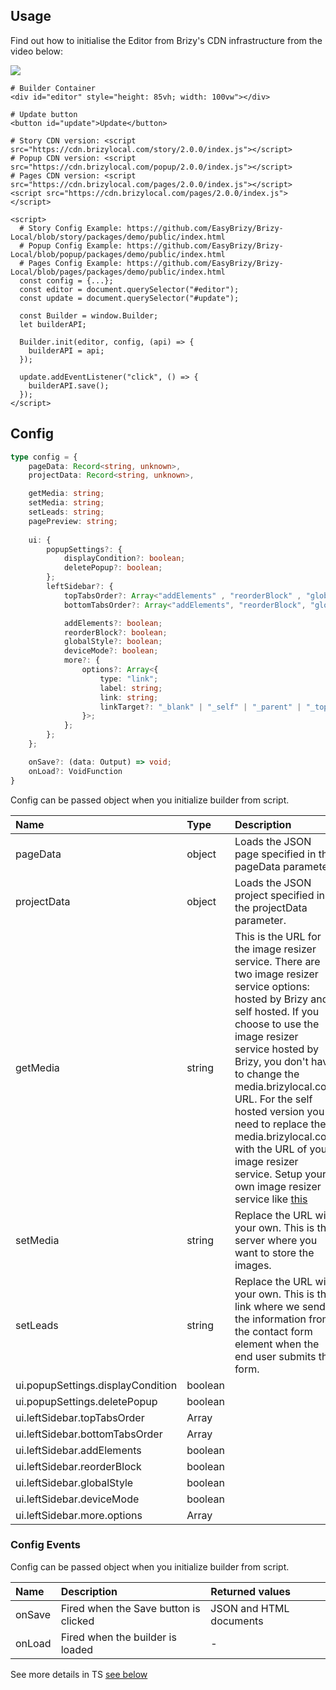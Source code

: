 ## Usage

Find out how to initialise the Editor from Brizy's CDN infrastructure from the video below:

[![](https://i.imgur.com/wrO4h6S.png)](https://youtu.be/iKaLF9N-QRg)

```shell
# Builder Container
<div id="editor" style="height: 85vh; width: 100vw"></div>

# Update button
<button id="update">Update</button>

# Story CDN version: <script src="https://cdn.brizylocal.com/story/2.0.0/index.js"></script>
# Popup CDN version: <script src="https://cdn.brizylocal.com/popup/2.0.0/index.js"></script>
# Pages CDN version: <script src="https://cdn.brizylocal.com/pages/2.0.0/index.js"></script>
<script src="https://cdn.brizylocal.com/pages/2.0.0/index.js"></script>

<script>
  # Story Config Example: https://github.com/EasyBrizy/Brizy-Local/blob/story/packages/demo/public/index.html
  # Popup Config Example: https://github.com/EasyBrizy/Brizy-Local/blob/popup/packages/demo/public/index.html
  # Pages Config Example: https://github.com/EasyBrizy/Brizy-Local/blob/pages/packages/demo/public/index.html
  const config = {...};
  const editor = document.querySelector("#editor");
  const update = document.querySelector("#update");

  const Builder = window.Builder;
  let builderAPI;

  Builder.init(editor, config, (api) => {
    builderAPI = api;
  });

  update.addEventListener("click", () => {
    builderAPI.save();
  });
</script>

```

## Config

```ts
type config = {
    pageData: Record<string, unknown>,
    projectData: Record<string, unknown>,

    getMedia: string;
    setMedia: string;
    setLeads: string;
    pagePreview: string;
    
    ui: {
        popupSettings?: {
            displayCondition?: boolean;
            deletePopup?: boolean;
        };
        leftSidebar?: {
            topTabsOrder?: Array<"addElements" , "reorderBlock" , "globalStyle", "deviceMode", "more">;
            bottomTabsOrder?: Array<"addElements", "reorderBlock", "globalStyle", "deviceMode", "more">;

            addElements?: boolean;
            reorderBlock?: boolean;
            globalStyle?: boolean;
            deviceMode?: boolean;
            more?: {
                options?: Array<{
                    type: "link";
                    label: string;
                    link: string;
                    linkTarget?: "_blank" | "_self" | "_parent" | "_top";
                }>;
            };
        };
    };

    onSave?: (data: Output) => void;
    onLoad?: VoidFunction
}
```

Config can be passed object when you initialize builder from script.

| Name        | Type  | Description                                       |
|:------------|:-------------|:------------------------------------------|
| pageData    | object | Loads the JSON page specified in the pageData parameter. |
| projectData | object | Loads the JSON project specified in the projectData parameter. |
| getMedia    | string | This is the URL for the image resizer service. There are two image resizer service options: hosted by Brizy and self hosted. If you choose to use the image resizer service hosted by Brizy, you don't have to change the media.brizylocal.com URL. For the self hosted version you need to replace the media.brizylocal.com with the URL of your image resizer service. Setup your own image resizer service like [this](https://github.com/EasyBrizy/Brizy-Local-Image-Resizer#image-resizer)                 |
| setMedia    | string | Replace the URL with your own. This is the server where you want to store the images. |
| setLeads    | string | Replace the URL with your own. This is the link where we send the information from the contact form element when the end user submits the form. |
| ui.popupSettings.displayCondition | boolean |   |
| ui.popupSettings.deletePopup | boolean |   |
| ui.leftSidebar.topTabsOrder | Array |   |
| ui.leftSidebar.bottomTabsOrder | Array |   |
| ui.leftSidebar.addElements | boolean |   |
| ui.leftSidebar.reorderBlock | boolean |   |
| ui.leftSidebar.globalStyle | boolean |   |
| ui.leftSidebar.deviceMode | boolean |   |
| ui.leftSidebar.more.options | Array |   |
 

### Config Events

Config can be passed object when you initialize builder from script.

| Name     | Description                           | Returned values         |
|:---------|:--------------------------------------|:------------------------|
| onSave   | Fired when the Save button is clicked | JSON and HTML documents |
| onLoad   | Fired when the builder is loaded      | -                       |

See more details in TS [see below](https://github.com/EasyBrizy/Brizy-Local/blob/master/packages/core/src/types/types.ts)
